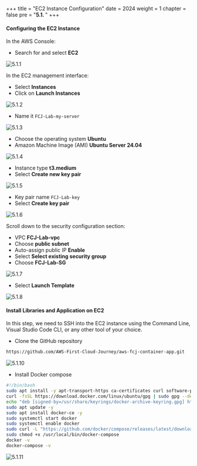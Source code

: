 +++
title = "EC2 Instance Configuration"
date = 2024
weight = 1
chapter = false
pre = "<b>5.1. </b>"
+++

#### Configuring the EC2 Instance

In the AWS Console:

- Search for and select **EC2**

![5.1.1](/images/5-configure-ec2/5.1.1.png)

In the EC2 management interface:

- Select **Instances**
- Click on **Launch Instances**

![5.1.2](/images/5-configure-ec2/5.1.2.png)

- Name it `FCJ-Lab-my-server`

![5.1.3](/images/5-configure-ec2/5.1.3.png)

- Choose the operating system **Ubuntu**
- Amazon Machine Image (AMI) **Ubuntu Server 24.04**

![5.1.4](/images/5-configure-ec2/5.1.4.png)

- Instance type **t3.medium**
- Select **Create new key pair**

![5.1.5](/images/5-configure-ec2/5.1.5.png)

- Key pair name `FCJ-Lab-key`
- Select **Create key pair**

![5.1.6](/images/5-configure-ec2/5.1.6.png)

Scroll down to the security configuration section:

- VPC **FCJ-Lab-vpc**
- Choose **public subnet**
- Auto-assign public IP **Enable**
- Select **Select existing security group**
- Choose **FCJ-Lab-SG**

![5.1.7](/images/5-configure-ec2/5.1.7.png)

- Select **Launch Template**

![5.1.8](/images/5-configure-ec2/5.1.8.png)

#### Install Libraries and Application on EC2

In this step, we need to SSH into the EC2 instance using the Command Line, Visual Studio Code CLI, or any other tool of your choice.

- Clone the GitHub repository

```bash
https://github.com/AWS-First-Cloud-Journey/aws-fcj-container-app.git
```

![5.1.10](/images/5-configure-ec2/5.1.10.png)

- Install Docker compose

```bash
#!/bin/bash
sudo apt install -y apt-transport-https ca-certificates curl software-properties-common
curl -fsSL https://download.docker.com/linux/ubuntu/gpg | sudo gpg --dearmor -o /usr/share/keyrings/docker-archive-keyring.gpg
echo "deb [signed-by=/usr/share/keyrings/docker-archive-keyring.gpg] https://download.docker.com/linux/ubuntu $(lsb_release -cs) stable" | sudo tee /etc/apt/sources.list.d/docker.list > /dev/null
sudo apt update -y
sudo apt install docker-ce -y
sudo systemctl start docker
sudo systemctl enable docker
sudo curl -L "https://github.com/docker/compose/releases/latest/download/docker-compose-$(uname -s)-$(uname -m)" -o /usr/local/bin/docker-compose
sudo chmod +x /usr/local/bin/docker-compose
docker -v
docker-compose -v
```

![5.1.11](/images/5-configure-ec2/5.1.11.png)
